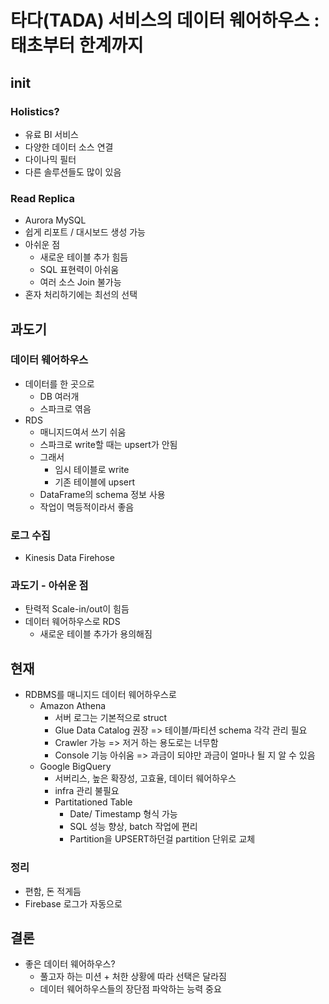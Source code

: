 # 타다(TADA) 서비스의 데이터 웨어하우스 : 태초부터 한계까지

## init

### Holistics?
* 유료 BI 서비스
* 다양한 데이터 소스 연결
* 다이나믹 필터
* 다른 솔루션들도 많이 있음

### Read Replica
* Aurora MySQL
* 쉽게 리포트 / 대시보드 생성 가능
* 아쉬운 점
  * 새로운 테이블 추가 힘듬
  * SQL 표현력이 아쉬움
  * 여러 소스 Join 불가능
* 혼자 처리하기에는 최선의 선택

## 과도기

### 데이터 웨어하우스
* 데이터를 한 곳으로
  * DB 여러개
  * 스파크로 엮음
* RDS
  * 매니지드여서 쓰기 쉬움
  * 스파크로 write할 때는 upsert가 안됨
  * 그래서
    * 임시 테이블로 write
    * 기존 테이블에 upsert
  * DataFrame의 schema 정보 사용
  * 작업이 멱등적이라서 좋음
  
### 로그 수집
* Kinesis Data Firehose

### 과도기 - 아쉬운 점
* 탄력적 Scale-in/out이 힘듬
* 데이터 웨어하우스로 RDS
  * 새로운 테이블 추가가 용의해짐
  
## 현재
* RDBMS를 매니지드 데이터 웨어하우스로
  * Amazon Athena
    * 서버 로그는 기본적으로 struct
    * Glue Data Catalog 권장 => 테이블/파티션 schema 각각 관리 필요
    * Crawler 가능 => 저거 하는 용도로는 너무함
    * Console 기능 아쉬움 => 과금이 되야만 과금이 얼마나 될 지 알 수 있음
  * Google BigQuery
    * 서버리스, 높은 확장성, 고효율, 데이터 웨어하우스
    * infra 관리 불필요
    * Partitationed Table
      * Date/ Timestamp 형식 가능
      * SQL 성능 향상, batch 작업에 편리
      * Partition을 UPSERT하던걸 partition 단위로 교체
      
### 정리
* 편함, 돈 적게듬
* Firebase 로그가 자동으로

## 결론
* 좋은 데이터 웨어하우스?
  * 풀고자 하는 미션 + 처한 상황에 따라 선택은 달라짐
  * 데이터 웨어하우스들의 장단점 파악하는 능력 중요